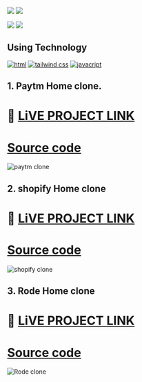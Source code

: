 
[![](https://img.shields.io/badge/ANURAG%20TIWARI-454545?style=for-the-badge)]()
[![](https://img.shields.io/badge/HITESH%20CHOUDHARY-ADD8E6?style=for-the-badge)]()



[![](https://img.shields.io/badge/linkedin-blue?style=for-the-badge)](https://www.linkedin.com/in/ankush-kumar-275129176/)
[![](https://img.shields.io/badge/MY%20PORTFOLIO-blue?style=for-the-badge)](https://developerankush.tk/ 'Link')

## **Using Technology**
[![html](https://img.shields.io/badge/html-red?style=for-the-badge&logo=HTML5&logoColor=white)]()
[![tailwind css](https://img.shields.io/badge/tailwind%20css-blue?style=for-the-badge&logo=tailwind%20css&logoColor=white)]()
[![javacript](https://img.shields.io/badge/javascript-black?style=for-the-badge&logo=javascript&logoColor=yellow)]()
 
## 1. Paytm Home clone.

# 🚀 [LiVE PROJECT LINK](https://exquisite-mermaid-d537e6.netlify.app/) 
# [Source code](https://github.com/Ankush8950/PaytmClone)

![paytm clone](./image/PaytmClone.png)

## 2. shopify Home clone

# 🚀 [LiVE PROJECT LINK](https://statuesque-centaur-5ea6ce.netlify.app/) 
# [Source code](https://github.com/Ankush8950/shopify-Clone)

![shopify clone](./image/shopifyClone.png)

## 3. Rode Home clone
 

# 🚀 [LiVE PROJECT LINK](https://velvety-genie-9718a9.netlify.app/) 
# [Source code](https://github.com/Ankush8950/rode-clone)

![Rode clone](./image/rode.png)